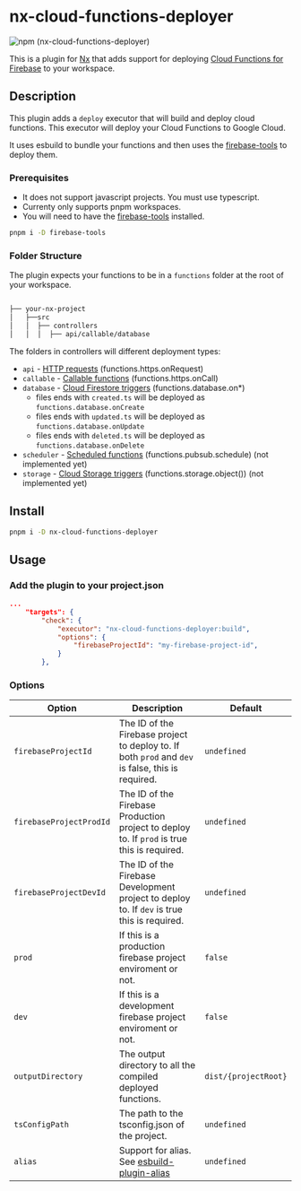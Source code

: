 # nx-cloud-functions-deployer

![npm (nx-cloud-functions-deployer)](https://img.shields.io/npm/v/nx-cloud-functions-deployer)

This is a plugin for [Nx](https://nx.dev) that adds support for deploying [Cloud Functions for Firebase](https://firebase.google.com/products/functions?gclsrc=ds&gclsrc=ds&gclid=CNmq16LU-_kCFa5IwgodA9cF8A) to your workspace.

## Description

This plugin adds a `deploy` executor that will build and deploy cloud functions. This executor will deploy your Cloud Functions to Google Cloud.

It uses esbuild to bundle your functions and then uses the [firebase-tools](https://www.npmjs.com/package/firebase-tools) to deploy them.

### Prerequisites

-   It does not support javascript projects. You must use typescript.
-   Currenty only supports pnpm workspaces.
-   You will need to have the [firebase-tools](https://www.npmjs.com/package/firebase-tools) installed.

```bash
pnpm i -D firebase-tools
```

### Folder Structure

The plugin expects your functions to be in a `functions` folder at the root of your workspace.

```bash

├── your-nx-project
│   ├──src
│   │  ├── controllers
│   │  │  ├── api/callable/database
```

The folders in controllers will different deployment types:

-   `api` - [HTTP requests](https://firebase.google.com/docs/functions/http-events) (functions.https.onRequest)
-   `callable` - [Callable functions](https://firebase.google.com/docs/functions/callable) (functions.https.onCall)
-   `database` - [Cloud Firestore triggers](https://firebase.google.com/docs/functions/firestore-events) (functions.database.on\*)
    -   files ends with `created.ts` will be deployed as `functions.database.onCreate`
    -   files ends with `updated.ts` will be deployed as `functions.database.onUpdate`
    -   files ends with `deleted.ts` will be deployed as `functions.database.onDelete`
-   `scheduler` - [Scheduled functions](https://firebase.google.com/docs/functions/schedule-functions) (functions.pubsub.schedule) (not implemented yet)
-   `storage` - [Cloud Storage triggers](https://firebase.google.com/docs/functions/gcp-storage-events) (functions.storage.object()) (not implemented yet)

## Install

```bash
pnpm i -D nx-cloud-functions-deployer
```

## Usage

### Add the plugin to your project.json

```json
...
	"targets": {
		"check": {
			"executor": "nx-cloud-functions-deployer:build",
			"options": {
				"firebaseProjectId": "my-firebase-project-id",
			}
		},
```

### Options

| Option                  | Description                                                                                       | Default              |
| ----------------------- | ------------------------------------------------------------------------------------------------- | -------------------- |
| `firebaseProjectId`     | The ID of the Firebase project to deploy to. If both `prod` and `dev` is false, this is required. | `undefined`          |
| `firebaseProjectProdId` | The ID of the Firebase Production project to deploy to. If `prod` is true this is required.       | `undefined`          |
| `firebaseProjectDevId`  | The ID of the Firebase Development project to deploy to. If `dev` is true this is required.       | `undefined`          |
| `prod`                  | If this is a production firebase project enviroment or not.                                       | `false`              |
| `dev`                   | If this is a development firebase project enviroment or not.                                      | `false`              |
| `outputDirectory`       | The output directory to all the compiled deployed functions.                                      | `dist/{projectRoot}` |
| `tsConfigPath`          | The path to the tsconfig.json of the project.                                                     | `undefined`          |
| `alias`                 | Support for alias. See [esbuild-plugin-alias](https://www.npmjs.com/package/esbuild-plugin-alias) | `undefined`          |
